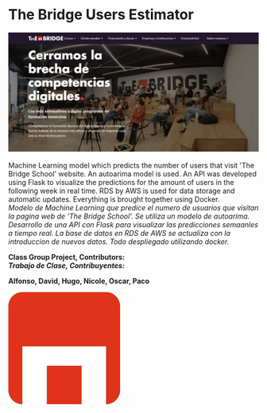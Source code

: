 # The Bridge Users Estimator

![Webage Image](images/TheBridgeWebpage.png?raw=true "webpage") 

Machine Learning model which predicts the number of users that visit 'The Bridge School' website. An autoarima model is used. An API was developed using Flask to visualize the predictions for the amount of users in the following week in real time. RDS by AWS is used for data storage and automatic updates. Everything is brought together using Docker. <br>
<em>Modelo de Machine Learning que predice el numero de usuarios que visitan la pagina web de 'The Bridge School'. Se utiliza un modelo de autoarima. Desarrollo de una API con Flask para visualizar las predicciones semaanles a tiempo real. La base de datos en RDS de AWS se actualiza con la introduccion de nuevos datos. Todo despliegado utilizando docker. </em>

<strong>Class Group Project, Contributors:<br>
<strong><em>Trabajo de Clase, Contribuyentes:</em></strong>

<strong> Alfonso, David, Hugo, Nicole, Oscar, Paco<br>

![Webage Image](images/Logo.png?raw=true "logo") 